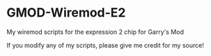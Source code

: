 # GMOD-Wiremod-E2
My wiremod scripts for the expression 2 chip for Garry's Mod

If you modify any of my scripts, please give me credit for my source!
